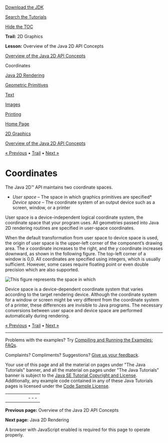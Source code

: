 [Download
the JDK](http://java.sun.com/javase/6/download.jsp)
  
[Search the
Tutorials](../../search.html)
  
[Hide the TOC](javascript:toggleLeft())

**Trail:** 2D Graphics
  
**Lesson:** Overview of the Java 2D API Concepts

[Overview of the Java 2D API Concepts](index.html)

Coordinates

[Java 2D Rendering](rendering.html)

[Geometric Primitives](primitives.html)

[Text](text.html)

[Images](images.html)

[Printing](printing.html)

[Home Page](../../index.html)
>
[2D Graphics](../index.html)
>
[Overview of the Java 2D API Concepts](index.html)

[« Previous](index.html) • [Trail](../TOC.html) • [Next »](rendering.html)

# Coordinates

The Java 2D™ API maintains two coordinate spaces.

* *User space* – The space in which
  graphics primitives are specified* *Device space* – The coordinate system of
    an output device such as a screen, window, or a printer

User space is a device-independent logical coordinate system, the
coordinate space that your program uses. All geometries passed into
Java 2D rendering routines are specified in user-space coordinates.

When the default transformation from user space to device space is
used, the origin of user space is the upper-left corner of the
component’s drawing area. The *x* coordinate
increases to the right, and the *y* coordinate
increases downward, as shown in the following figure. The top-left corner
of a window is 0,0. All coordinates are specified using integers, which is usually
sufficient. However, some cases require floating point or even
double precision which are also supported.

![This figure represents the space in which](../../figures/2d/2D-11.gif)

Device space is a device-dependent coordinate system that varies
according to the target rendering device. Although the coordinate
system for a window or screen might be very different from the coordinate system of
a printer, these differences are invisible to Java programs. The
necessary conversions between user space and device space are performed
automatically during rendering.

[« Previous](index.html)
•
[Trail](../TOC.html)
•
[Next »](rendering.html)

---

Problems with the examples? Try [Compiling and Running
the Examples: FAQs](../../information/run-examples.html).
  
Complaints? Compliments? Suggestions? [Give
us your feedback](http://download.oracle.com/javase/feedback.html).

Your use of this page and all the material on pages under "The Java Tutorials" banner,
and all the material on pages under "The Java Tutorials" banner is subject to the [Java SE Tutorial Copyright
and License](../../information/license.html).
Additionally, any example code contained in any of these Java
Tutorials pages is licensed under the
[Code
Sample License](http://developers.sun.com/license/berkeley_license.html).

|  |  |  |  |  |
| --- | --- | --- | --- | --- |
| |  |  | | --- | --- | | duke image | Oracle logo | | [About Oracle](http://www.oracle.com/us/corporate/index.html) | [Oracle Technology Network](http://www.oracle.com/technology/index.html) | [Terms of Service](https://www.samplecode.oracle.com/servlets/CompulsoryClickThrough?type=TermsOfService) | Copyright © 1995, 2011 Oracle and/or its affiliates. All rights reserved. |

**Previous page:** Overview of the Java 2D API Concepts
  
**Next page:** Java 2D Rendering




A browser with JavaScript enabled is required for this page to operate properly.